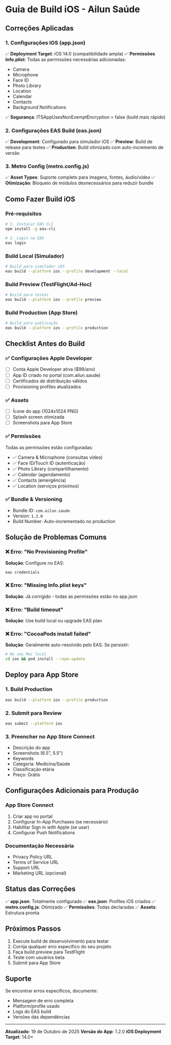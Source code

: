 # Guia de Build iOS - Ailun Saúde

## Correções Aplicadas

### 1. Configurações iOS (app.json)
✅ **Deployment Target**: iOS 14.0 (compatibilidade ampla)
✅ **Permissões Info.plist**: Todas as permissões necessárias adicionadas:
- Camera
- Microphone  
- Face ID
- Photo Library
- Location
- Calendar
- Contacts
- Background Notifications

✅ **Segurança**: ITSAppUsesNonExemptEncryption = false (build mais rápido)

### 2. Configurações EAS Build (eas.json)
✅ **Development**: Configurado para simulador iOS
✅ **Preview**: Build de release para testes
✅ **Production**: Build otimizado com auto-incremento de versão

### 3. Metro Config (metro.config.js)
✅ **Asset Types**: Suporte completo para imagens, fontes, áudio/vídeo
✅ **Otimização**: Bloqueio de módulos desnecessários para reduzir bundle

## Como Fazer Build iOS

### Pré-requisitos
```bash
# 1. Instalar EAS CLI
npm install -g eas-cli

# 2. Login no EAS
eas login
```

### Build Local (Simulador)
```bash
# Build para simulador iOS
eas build --platform ios --profile development --local
```

### Build Preview (TestFlight/Ad-Hoc)
```bash
# Build para testes
eas build --platform ios --profile preview
```

### Build Production (App Store)
```bash
# Build para publicação
eas build --platform ios --profile production
```

## Checklist Antes do Build

### ✅ Configurações Apple Developer
- [ ] Conta Apple Developer ativa ($99/ano)
- [ ] App ID criado no portal (com.ailun.saude)
- [ ] Certificados de distribuição válidos
- [ ] Provisioning profiles atualizados

### ✅ Assets
- [ ] Ícone do app (1024x1024 PNG)
- [ ] Splash screen otimizada
- [ ] Screenshots para App Store

### ✅ Permissões
Todas as permissões estão configuradas:
- ✅ Camera & Microphone (consultas vídeo)
- ✅ Face ID/Touch ID (autenticação)
- ✅ Photo Library (compartilhamento)
- ✅ Calendar (agendamento)
- ✅ Contacts (emergência)
- ✅ Location (serviços próximos)

### ✅ Bundle & Versioning
- Bundle ID: `com.ailun.saude`
- Version: `1.2.0`
- Build Number: Auto-incrementado no production

## Solução de Problemas Comuns

### ❌ Erro: "No Provisioning Profile"
**Solução**: Configure no EAS:
```bash
eas credentials
```

### ❌ Erro: "Missing Info.plist keys"
**Solução**: Já corrigido - todas as permissões estão no app.json

### ❌ Erro: "Build timeout"
**Solução**: Use build local ou upgrade EAS plan

### ❌ Erro: "CocoaPods install failed"
**Solução**: Geralmente auto-resolvido pelo EAS. Se persistir:
```bash
# No seu Mac local
cd ios && pod install --repo-update
```

## Deploy para App Store

### 1. Build Production
```bash
eas build --platform ios --profile production
```

### 2. Submit para Review
```bash
eas submit --platform ios
```

### 3. Preencher no App Store Connect
- Descrição do app
- Screenshots (6.5", 5.5")
- Keywords
- Categoria: Medicina/Saúde
- Classificação etária
- Preço: Grátis

## Configurações Adicionais para Produção

### App Store Connect
1. Criar app no portal
2. Configurar In-App Purchases (se necessário)
3. Habilitar Sign in with Apple (se usar)
4. Configurar Push Notifications

### Documentação Necessária
- Privacy Policy URL
- Terms of Service URL  
- Support URL
- Marketing URL (opcional)

## Status das Correções
✅ **app.json**: Totalmente configurado
✅ **eas.json**: Profiles iOS criados
✅ **metro.config.js**: Otimizado
✅ **Permissões**: Todas declaradas
✅ **Assets**: Estrutura pronta

## Próximos Passos
1. Execute build de desenvolvimento para testar
2. Corrija qualquer erro específico do seu projeto
3. Faça build preview para TestFlight
4. Teste com usuários beta
5. Submit para App Store

## Suporte
Se encontrar erros específicos, documente:
- Mensagem de erro completa
- Platform/profile usado
- Logs do EAS build
- Versões das dependências

---
**Atualizado**: 19 de Outubro de 2025
**Versão do App**: 1.2.0
**iOS Deployment Target**: 14.0+
